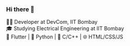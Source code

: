 ### Hi there 👋

<!--
**PSYCHNERD2512/PSYCHNERD2512** is a ✨ _special_ ✨ repository because its `README.md` (this file) appears on your GitHub profile.

Here are some ideas to get you started:

- 🔭 I’m currently working on ...
- 🌱 I’m currently learning ...
- 👯 I’m looking to collaborate on ...
- 🤔 I’m looking for help with ...
- 💬 Ask me about ...
- 📫 How to reach me: ...
- 😄 Pronouns: ...
- ⚡ Fun fact: ...
-->
👨‍💻 Developer at DevCom, IIT Bombay<br>
🎓 Studying Electrical Engineering at IIT Bombay<br>
🚀 Flutter | 🐍 Python | 📝 C/C++ | 🌐 HTML/CSS/JS<br>


